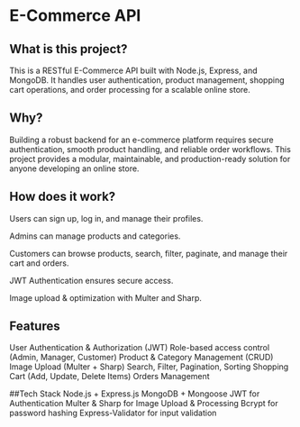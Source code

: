 # E-Commerce API
## What is this project?
This is a RESTful E-Commerce API built with Node.js, Express, and MongoDB.
It handles user authentication, product management, shopping cart operations, and order processing for a scalable online store.

## Why?
Building a robust backend for an e-commerce platform requires secure authentication, smooth product handling, and reliable order workflows.
This project provides a modular, maintainable, and production-ready solution for anyone developing an online store.

## How does it work?
Users can sign up, log in, and manage their profiles.

Admins can manage products and categories.

Customers can browse products, search, filter, paginate, and manage their cart and orders.

JWT Authentication ensures secure access.

Image upload & optimization with Multer and Sharp.

## Features
User Authentication & Authorization (JWT)
Role-based access control (Admin, Manager, Customer)
Product & Category Management (CRUD)
Image Upload (Multer + Sharp)
Search, Filter, Pagination, Sorting
Shopping Cart (Add, Update, Delete Items)
Orders Management

##Tech Stack
Node.js + Express.js
MongoDB + Mongoose
JWT for Authentication
Multer & Sharp for Image Upload & Processing
Bcrypt for password hashing
Express-Validator for input validation


